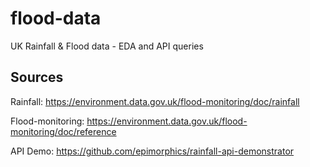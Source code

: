 # flood-data
UK Rainfall & Flood data - EDA and API queries

## Sources 

Rainfall:
https://environment.data.gov.uk/flood-monitoring/doc/rainfall

Flood-monitoring:
https://environment.data.gov.uk/flood-monitoring/doc/reference

API Demo:
https://github.com/epimorphics/rainfall-api-demonstrator
